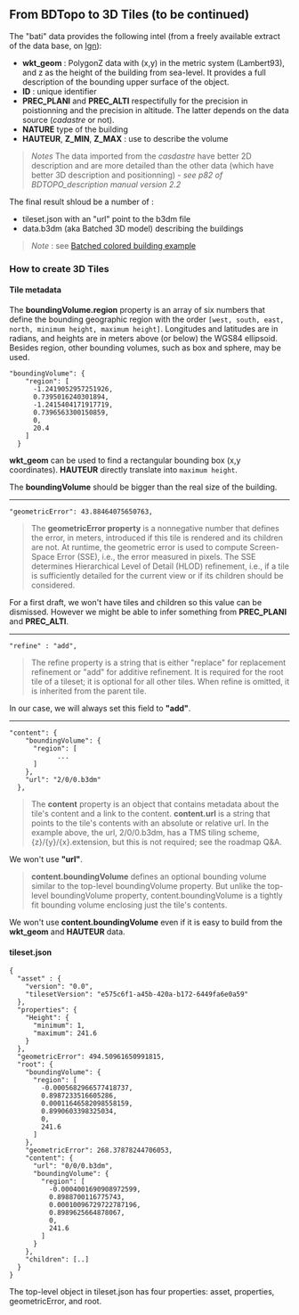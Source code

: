 ## From BDTopo to 3D Tiles (to be continued)

The "bati" data provides the following intel (from a freely available extract of the data base, on [Ign](http://professionnels.ign.fr/bdtopo#tab-1)):

- **wkt_geom** : PolygonZ data with (x,y) in the metric system (Lambert93), and z as the height of the building from sea-level. It provides a full description of the bounding upper surface of the object.
- **ID** : unique identifier
- **PREC_PLANI** and **PREC_ALTI** respectifully for the precision in poistionning and the precision in altitude. The latter depends on the data source (*cadastre* or not). 
- **NATURE** type of the building
- **HAUTEUR**, **Z_MIN**, **Z_MAX** : use to describe the volume

> *Notes* The data imported from the *casdastre* have better 2D description and are more detailed than the other data (which have better 3D description and positionning) - *see p82 of BDTOPO_description manual version 2.2*

The final result shloud be a number of :
- tileset.json with an "url" point to the b3dm file
- data.b3dm (aka Batched 3D model) describing the buildings

> *Note* : see [Batched colored building example](https://github.com/AnalyticalGraphicsInc/cesium/tree/3d-tiles/Specs/Data/Cesium3DTiles/Batched/BatchedColors) 


### How to create 3D Tiles

#### Tile metadata

The **boundingVolume.region** property is an array of six numbers that define the bounding geographic region with the order `[west, south, east, north, minimum height, maximum height]`. Longitudes and latitudes are in radians, and heights are in meters above (or below) the WGS84 ellipsoid. Besides region, other bounding volumes, such as box and sphere, may be used.
	
	"boundingVolume": {
	    "region": [
	      -1.2419052957251926,
	      0.7395016240301894,
	      -1.2415404171917719,
	      0.7396563300150859,
	      0,
	      20.4
	    ]
	  }
	
**wkt_geom** can be used to find a rectangular bounding box (x,y coordinates). **HAUTEUR**  directly translate into `maximum height`.

The **boundingVolume** should be bigger than the real size of the building.

***

```
"geometricError": 43.88464075650763,
```

> The **geometricError property** is a nonnegative number that defines the error, in meters, introduced if this tile is rendered and its children are not. At runtime, the geometric error is used to compute Screen-Space Error (SSE), i.e., the error measured in pixels. The SSE determines Hierarchical Level of Detail (HLOD) refinement, i.e., if a tile is sufficiently detailed for the current view or if its children should be considered.

For a first draft, we won't have tiles and children so this value can be dismissed. However we might be able to infer something from **PREC_PLANI** and **PREC_ALTI**.

***

```
"refine" : "add",
```
>The refine property is a string that is either "replace" for replacement refinement or "add" for additive refinement. It is required for the root tile of a tileset; it is optional for all other tiles. When refine is omitted, it is inherited from the parent tile.

In our case, we will always set this field to **"add"**.

***

```
"content": {
    "boundingVolume": {
      "region": [
			...
      ]
    },
    "url": "2/0/0.b3dm"
  },
```
> The **content** property is an object that contains metadata about the tile's content and a link to the content. **content.url** is a string that points to the tile's contents with an absolute or relative url. In the example above, the url, 2/0/0.b3dm, has a TMS tiling scheme, {z}/{y}/{x}.extension, but this is not required; see the roadmap Q&A.


We won't use **"url"**.

> **content.boundingVolume** defines an optional bounding volume similar to the top-level boundingVolume property. But unlike the top-level boundingVolume property, content.boundingVolume is a tightly fit bounding volume enclosing just the tile's contents. 

We won't use **content.boundingVolume** even if it is easy to build from the **wkt_geom** and **HAUTEUR** data.

#### tileset.json

``` 
{
  "asset" : {
    "version": "0.0",
    "tilesetVersion": "e575c6f1-a45b-420a-b172-6449fa6e0a59"
  },
  "properties": {
    "Height": {
      "minimum": 1,
      "maximum": 241.6
    }
  },
  "geometricError": 494.50961650991815,
  "root": {
    "boundingVolume": {
      "region": [
        -0.0005682966577418737,
        0.8987233516605286,
        0.00011646582098558159,
        0.8990603398325034,
        0,
        241.6
      ]
    },
    "geometricError": 268.37878244706053,
    "content": {
      "url": "0/0/0.b3dm",
      "boundingVolume": {
        "region": [
          -0.0004001690908972599,
          0.8988700116775743,
          0.00010096729722787196,
          0.8989625664878067,
          0,
          241.6
        ]
      }
    },
    "children": [..]
  }
}
```
The top-level object in tileset.json has four properties: asset, properties, geometricError, and root.
